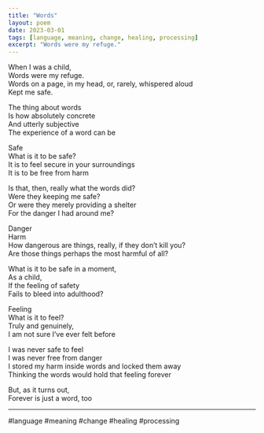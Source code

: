 ```yaml
---
title: "Words"
layout: poem
date: 2023-03-01
tags: [language, meaning, change, healing, processing]
excerpt: "Words were my refuge."
---
```


When I was a child,  
Words were my refuge.  
Words on a page, in my head, or, rarely, whispered aloud  
Kept me safe.  

The thing about words  
Is how absolutely concrete  
And utterly subjective  
The experience of a word can be  

Safe  
What is it to be safe?  
It is to feel secure in your surroundings  
It is to be free from harm  

Is that, then, really what the words did?  
Were they keeping me safe?  
Or were they merely providing a shelter  
For the danger I had around me?  

Danger  
Harm  
How dangerous are things, really, if they don’t kill you?  
Are those things perhaps the most harmful of all?  

What is it to be safe in a moment,  
As a child,  
If the feeling of safety  
Fails to bleed into adulthood?  

Feeling  
What is it to feel?  
Truly and genuinely,  
I am not sure I’ve ever felt before  

I was never safe to feel  
I was never free from danger  
I stored my harm inside words and locked them away  
Thinking the words would hold that feeling forever  

But, as it turns out,  
Forever is just a word, too  

---

#language #meaning #change #healing #processing
